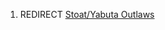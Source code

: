 1.  REDIRECT [Stoat/Yabuta Outlaws](03%20-%20Projects%20&%20Wikis/Kenshi/Kenshi%20Wiki/Kenshi%20Wiki%20Template/Stoat/Yabuta_Outlaws.md "wikilink")